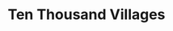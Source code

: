 ---
title: "Ten Thousand Villages"
url: /cincinnati/ten-thousand-villages/
shop: interior decoration
---